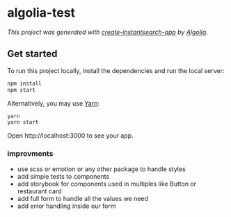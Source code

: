 # algolia-test

_This project was generated with [create-instantsearch-app](https://github.com/algolia/create-instantsearch-app) by [Algolia](https://algolia.com)._

## Get started

To run this project locally, install the dependencies and run the local server:

```sh
npm install
npm start
```

Alternatively, you may use [Yarn](https://http://yarnpkg.com/):

```sh
yarn
yarn start
```

Open http://localhost:3000 to see your app.

### improvments
 - use scss or emotion or any other package to handle styles
 - add simple tests to components
 - add storybook for components used in multiples like Button or restaurant card
 - add full form to handle all the values we need
 - add error handling inside our form

